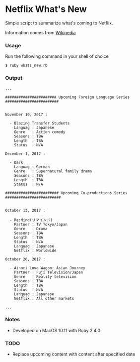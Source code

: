 # Netflix What's New

Simple script to summarize what's coming to Netflix.

Information comes from [Wikipedia](https://en.wikipedia.org/wiki/List_of_original_programs_distributed_by_Netflix)


### Usage

Run the following command in your shell of choice

`$ ruby whats_new.rb`

### Output

```
...

####################### Upcoming Foreign Language Series ########################


November 10, 2017 :

  - Blazing Transfer Students
    Languag : Japanese
    Genre   : Action comedy
    Seasons : TBA
    Length  : TBA
    Status  : N/A

December 1, 2017 :

  - Dark
    Languag : German
    Genre   : Supernatural family drama
    Seasons : TBA
    Length  : TBA
    Status  : N/A

######################## Upcoming Co-productions Series #########################


October 13, 2017 :

  - Re:Mind(リマインド)
    Partner : TV Tokyo/Japan
    Genre   : Drama
    Seasons : TBA
    Length  : TBA
    Status  : N/A
    Languag : Japanese
    Netflix : Worldwide

October 26, 2017 :

  - Ainori Love Wagon: Asian Journey
    Partner : Fuji Television/Japan
    Genre   : Reality television
    Seasons : TBA
    Length  : TBA
    Status  : N/A
    Languag : Japanese
    Netflix : All other markets

...

```

### Notes

* Developed on MacOS 10.11 with Ruby 2.4.0


### TODO

* Replace upcoming content with content after specified date
